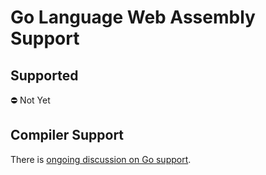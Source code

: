 # Go Language Web Assembly Support

## Supported

:no_entry: Not Yet

## Compiler Support

There is [ongoing discussion on Go support](https://github.com/golang/go/issues/18892).
